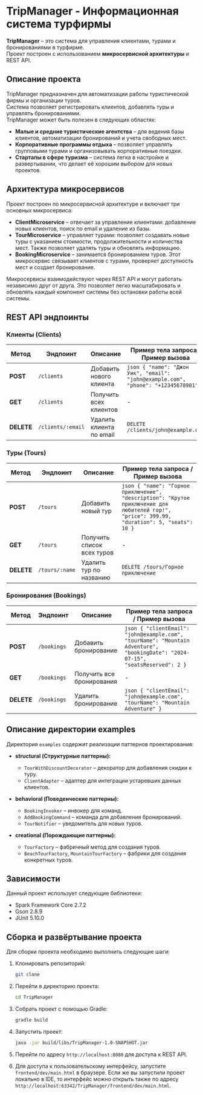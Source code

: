# TripManager - Информационная система турфирмы

**TripManager** – это система для управления клиентами, турами и бронированиями в турфирме.  
Проект построен с использованием **микросервисной архитектуры** и REST API.

## Описание проекта

TripManager предназначен для автоматизации работы туристической фирмы и организации туров.  
Система позволяет регистрировать клиентов, добавлять туры и управлять бронированиями.  
TripManager может быть полезен в следующих областях:

- **Малые и средние туристические агентства** – для ведения базы клиентов, автоматизации бронирований и учета свободных мест.
- **Корпоративные программы отдыха** – позволяет управлять групповыми турами и организовывать корпоративные поездки.
- **Стартапы в сфере туризма** – система легка в настройке и развертывании, что делает её хорошим выбором для новых проектов.

## Архитектура микросервисов

Проект построен по микросервисной архитектуре и включает три основных микросервиса:
- **ClientMicroservice** – отвечает за управление клиентами: добавление новых клиентов, поиск по email и удаление из базы.
- **TourMicroservice** – управляет турами: позволяет создавать новые туры с указанием стоимости, продолжительности и количества мест. Также позволяет удалять туры и обновлять информацию.
- **BookingMicroservice** – занимается бронированием туров. Этот микросервис связывает клиентов с турами, проверяет доступность мест и создает бронирование.

Микросервисы взаимодействуют через REST API и могут работать независимо друг от друга. Это позволяет легко масштабировать и обновлять каждый компонент системы без остановки работы всей системы.

## REST API эндпоинты

### **Клиенты (Clients)**
| Метод  | Эндпоинт                  | Описание                            | Пример тела запроса / Пример вызова                                                      |
|--------|---------------------------|-------------------------------------|------------------------------------------------------------------------------------------|
| **POST**   | `/clients`                 | Добавить нового клиента              | ```json { "name": "Джон Уик", "email": "john@example.com", "phone": "+12345678901" } ``` |
| **GET**    | `/clients`                 | Получить всех клиентов               | -                                                                                        |
| **DELETE** | `/clients/:email`          | Удалить клиента по email             | `DELETE /clients/john@example.com`                                                       |

### **Туры (Tours)**
| Метод  | Эндпоинт                  | Описание                            | Пример тела запроса / Пример вызова                                                                                                               |
|--------|---------------------------|-------------------------------------|---------------------------------------------------------------------------------------------------------------------------------------------------|
| **POST**   | `/tours`                   | Добавить новый тур                   | ```json { "name": "Горное приключение", "description": "Крутое приключение для любителей гор!", "price": 399.99, "duration": 5, "seats": 10 } ``` |
| **GET**    | `/tours`                   | Получить список всех туров           | -                                                                                                                                                 |
| **DELETE** | `/tours/:name`             | Удалить тур по названию              | `DELETE /tours/Горное приключение`                                                                                                                |

### **Бронирования (Bookings)**
| Метод  | Эндпоинт                  | Описание                            | Пример тела запроса / Пример вызова                          |
|--------|---------------------------|-------------------------------------|--------------------------------------------------------------|
| **POST**   | `/bookings`                | Добавить бронирование                | ```json { "clientEmail": "john@example.com", "tourName": "Mountain Adventure", "bookingDate": "2024-07-15", "seatsReserved": 2 } ``` |
| **GET**    | `/bookings`                | Получить все бронирования            | -                                                            |
| **DELETE** | `/bookings`                | Удалить бронирование                 | ```json { "clientEmail": "john@example.com", "tourName": "Mountain Adventure" } ``` |

## Описание директории examples
Директория `examples` содержит реализации паттернов проектирования:

- **structural (Структурные паттерны):**
    - `TourWithDiscountDecorator` – декоратор для добавления скидки к туру.
    - `ClientAdapter` – адаптер для интеграции устаревших данных клиентов.

- **behavioral (Поведенческие паттерны):**
    - `BookingInvoker` – инвокер для команд.
    - `AddBookingCommand` – команда для добавления бронирований.
    - `TourNotifier` – уведомитель для новых туров.

- **creational (Порождающие паттерны):**
    - `TourFactory` – фабричный метод для создания туров.
    - `BeachTourFactory`, `MountainTourFactory` – фабрики для создания конкретных туров.

## Зависимости
Данный проект использует следующие библиотеки:

- Spark Framework Core 2.7.2
- Gson 2.8.9
- JUnit 5.10.0

## Сборка и развёртывание проекта
Для сборки проекта необходимо выполнить следующие шаги:

1. Клонировать репозиторий:
    ```bash
    git clone
    ```
   
2. Перейти в директорию проекта:
    ```bash
    cd TripManager
    ```
   
3. Собрать проект с помощью Gradle:
    ```bash
    gradle build
    ```
   
4. Запустить проект:
    ```bash
    java -jar build/libs/TripManager-1.0-SNAPSHOT.jar
    ```
   
5. Перейти по адресу `http://localhost:8080` для доступа к REST API.
6. Для доступа к пользовательскому интерфейсу, запустите `frontend/dev/main.html` в браузере. Если же вы запустили проект локально в IDE, то интерфейс можно открыть также по адресу `http://localhost:63342/TripManager/frontend/dev/main.html`.